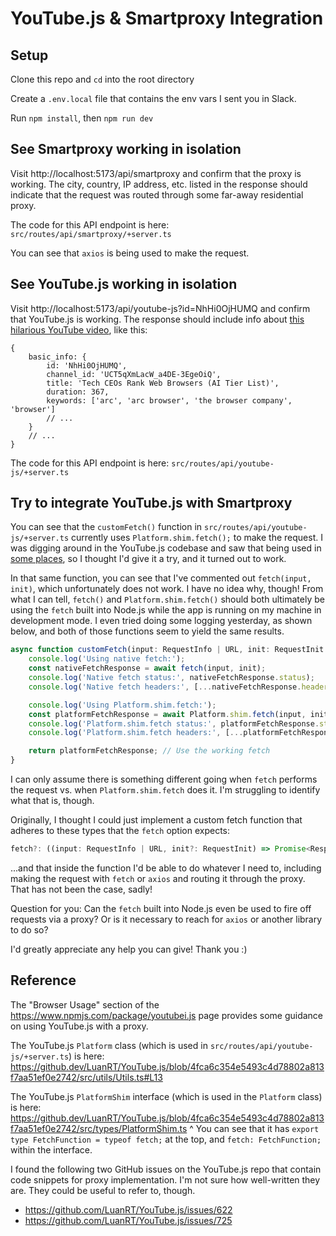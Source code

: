 # YouTube.js & Smartproxy Integration

## Setup

Clone this repo and `cd` into the root directory

Create a `.env.local` file that contains the env vars I sent you in Slack.

Run `npm install`, then `npm run dev`

## See Smartproxy working in isolation

Visit http://localhost:5173/api/smartproxy and confirm that the proxy is working. The city, country, IP address, etc. listed in the response should indicate that the request was routed through some far-away residential proxy.

The code for this API endpoint is here:
`src/routes/api/smartproxy/+server.ts`

You can see that `axios` is being used to make the request.

## See YouTube.js working in isolation

Visit http://localhost:5173/api/youtube-js?id=NhHi0OjHUMQ and confirm that YouTube.js is working. The response should include info about [this hilarious YouTube video](https://www.youtube.com/watch?v=NhHi0OjHUMQ), like this:

```json5
{
	basic_info: {
		id: 'NhHi0OjHUMQ',
		channel_id: 'UCT5qXmLacW_a4DE-3EgeOiQ',
		title: 'Tech CEOs Rank Web Browsers (AI Tier List)',
		duration: 367,
		keywords: ['arc', 'arc browser', 'the browser company', 'browser']
		// ...
	}
	// ...
}
```

The code for this API endpoint is here:
`src/routes/api/youtube-js/+server.ts`

## Try to integrate YouTube.js with Smartproxy

You can see that the `customFetch()` function in `src/routes/api/youtube-js/+server.ts` currently uses `Platform.shim.fetch();` to make the request. I was digging around in the YouTube.js codebase and saw that being used in [some places](https://github.dev/LuanRT/YouTube.js/blob/4fca6c354e5493c4d78802a813f7aa51ef0e2742/src/utils/Utils.ts#L229), so I thought I'd give it a try, and it turned out to work.

In that same function, you can see that I've commented out `fetch(input, init)`, which unfortunately does not work. I have no idea why, though! From what I can tell, `fetch()` and `Platform.shim.fetch()` should both ultimately be using the `fetch` built into Node.js while the app is running on my machine in development mode. I even tried doing some logging yesterday, as shown below, and both of those functions seem to yield the same results.

```ts
async function customFetch(input: RequestInfo | URL, init: RequestInit = {}) {
	console.log('Using native fetch:');
	const nativeFetchResponse = await fetch(input, init);
	console.log('Native fetch status:', nativeFetchResponse.status);
	console.log('Native fetch headers:', [...nativeFetchResponse.headers]);

	console.log('Using Platform.shim.fetch:');
	const platformFetchResponse = await Platform.shim.fetch(input, init);
	console.log('Platform.shim.fetch status:', platformFetchResponse.status);
	console.log('Platform.shim.fetch headers:', [...platformFetchResponse.headers]);

	return platformFetchResponse; // Use the working fetch
}
```

I can only assume there is something different going when `fetch` performs the request vs. when `Platform.shim.fetch` does it. I'm struggling to identify what that is, though.

Originally, I thought I could just implement a custom fetch function that adheres to these types that the `fetch` option expects:

```ts
fetch?: ((input: RequestInfo | URL, init?: RequestInit) => Promise<Response>) | undefined
```

...and that inside the function I'd be able to do whatever I need to, including making the request with `fetch` or `axios` and routing it through the proxy. That has not been the case, sadly!

Question for you:
Can the `fetch` built into Node.js even be used to fire off requests via a proxy? Or is it necessary to reach for `axios` or another library to do so?

I'd greatly appreciate any help you can give! Thank you :)

## Reference

The "Browser Usage" section of the https://www.npmjs.com/package/youtubei.js page provides some guidance on using YouTube.js with a proxy.

The YouTube.js `Platform` class (which is used in `src/routes/api/youtube-js/+server.ts`) is here:
https://github.dev/LuanRT/YouTube.js/blob/4fca6c354e5493c4d78802a813f7aa51ef0e2742/src/utils/Utils.ts#L13

The YouTube.js `PlatformShim` interface (which is used in the `Platform` class) is here:
https://github.dev/LuanRT/YouTube.js/blob/4fca6c354e5493c4d78802a813f7aa51ef0e2742/src/types/PlatformShim.ts
^ You can see that it has `export type FetchFunction = typeof fetch;` at the top, and `fetch: FetchFunction;` within the interface.

I found the following two GitHub issues on the YouTube.js repo that contain code snippets for proxy implementation. I'm not sure how well-written they are. They could be useful to refer to, though.

- https://github.com/LuanRT/YouTube.js/issues/622
- https://github.com/LuanRT/YouTube.js/issues/725
